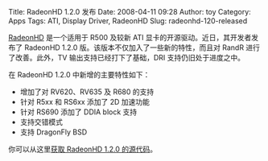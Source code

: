 Title: RadeonHD 1.2.0 发布
Date: 2008-04-11 09:28
Author: toy
Category: Apps
Tags: ATI, Display Driver, RadeonHD
Slug: radeonhd-120-released

[RadeonHD](http://wiki.x.org/wiki/radeonhd) 是一个适用于 R500 及较新 ATI
显卡的开源驱动。近日，其开发者发布了 RadeonHD 1.2.0
版。该版本不仅加入了一些新的特性，而且对 RandR 进行了改善。此外，TV
输出支持已经打下了基础，DRI 支持仍旧处于进度之中。

在 RadeonHD 1.2.0 中新增的主要特性如下：

-   增加了对 RV620、RV635 及 R680 的支持
-   针对 R5xx 和 RS6xx 添加了 2D 加速功能
-   针对 RS690 添加了 DDIA block 支持
-   支持交错模式
-   支持 DragonFly BSD

你可以从这里[获取 RadeonHD 1.2.0
的源代码](ftp://ftp.freedesktop.org/pub/individual/driver/)。
